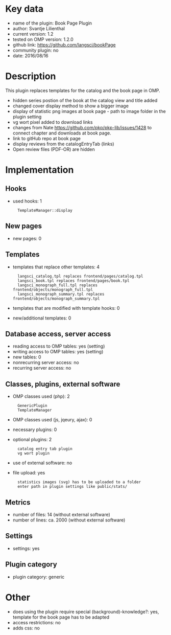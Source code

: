 Key data
============

- name of the plugin: Book Page Plugin
- author: Svantje Lilienthal
- current version: 1.2
- tested on OMP version: 1.2.0
- github link: https://github.com/langsci/bookPage
- community plugin: no
- date: 2016/08/16

Description
============

This plugin replaces templates for the catalog and the book page in OMP.

 * hidden series postion of the book at the catalog view and title added
 * changed cover display method to show a bigger image
 * display of statistic png images at book page - path to image folder in the plugin setting
 * vg wort pixel added to download links
 * changes from Nate https://github.com/pkp/pkp-lib/issues/1428 to connect chapter and downloads at book page.
 * link to gitHub repo at book page 
 * display reviews from the catalogEntryTab (links)
 * Open review files (PDF-OR) are hidden
 
Implementation
================

Hooks
-----
- used hooks: 1

		TemplateManager::display

New pages
------
- new pages: 0


Templates
---------
- templates that replace other templates: 4

		langsci_catalog.tpl replaces frontend/pages/catalog.tpl
		langsci_book.tpl replaces frontend/pages/book.tpl 
		langsci_monograph_full.tpl replaces frontend/objects/monograph_full.tpl
		langsci_monograph_summary.tpl replaces frontend/objects/monograph_summary.tpl

- templates that are modified with template hooks: 0
- new/additional templates: 0

Database access, server access
-----------------------------
- reading access to OMP tables: yes (setting)
- writing access to OMP tables: yes (setting)
- new tables: 0
- nonrecurring server access: no
- recurring server access: no
 
Classes, plugins, external software
-----------------------
- OMP classes used (php): 2

		GenericPlugin
		TemplateManager

- OMP classes used (js, jqeury, ajax): 0
- necessary plugins: 0
- optional plugins: 2
		
		catalog entry tab plugin
		vg wort plugin

- use of external software: no
- file upload: yes
		
		statistics images (svg) has to be uploaded to a folder
		enter path in plugin settings like public/stats/
 
Metrics
--------
- number of files: 14 (without external software)
- number of lines: ca. 2000 (without external software)

Settings
--------
- settings: yes

Plugin category
----------
- plugin category: generic

Other
=============
- does using the plugin require special (background)-knowledge?: yes, template for the book page has to be adapted
- access restrictions: no
- adds css: no
